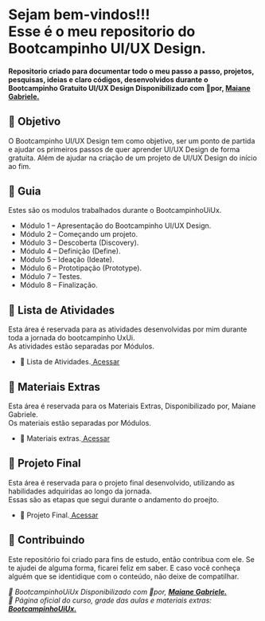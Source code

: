
<h1> 
  Sejam bem-vindos!!! <br>
  Esse é o meu repositorio do Bootcampinho UI/UX Design.
</h1>


<h4> 
  Repositorio criado para documentar todo o meu passo a passo, projetos, pesquisas, ideias e claro códigos, desenvolvidos durante o Bootcampinho Gratuito UI/UX Design Disponibilizado com 💛por, <a href="//maiane.com.br/sobre-mim/"> 
  <strong>Maiane Gabriele.</strong></a>
</h4>

<h2> 🎯 Objetivo </h2>
  O Bootcampinho UI/UX Design tem como objetivo, ser um ponto de partida e ajudar os primeiros passos de quer aprender UI/UX Design de forma gratuita. Além de ajudar na criação de um projeto de UI/UX Design do início ao fim.

<h2 dir="auto"> 🚦 Guia </h2>
Estes são os modulos trabalhados durante o BootcampinhoUiUx.<br>
<ul dir="auto">
  <li>Módulo 1 – Apresentação do Bootcampinho UI/UX Design.</li>
  <li>Módulo 2 – Começando um projeto.</li>
  <li>Módulo 3 – Descoberta (Discovery).</li>
  <li>Módulo 4 – Definição (Define).</li>
  <li>Módulo 5 – Ideação (Ideate).</li>
  <li>Módulo 6 – Prototipação (Prototype).</li>
  <li>Módulo 7 – Testes.</li>
  <li>Módulo 8 – Finalização.</li>
</ul>

<h2 dir="auto"> 📝 Lista de Atividades </h2>
Esta área é reservada para as atividades desenvolvidas por mim durante toda a jornada do bootcampinho UxUi.<br>
As atividades estão separadas por Módulos.
<ul dir="auto">
  <li>📝 Lista de Atividades.<a href="https://github.com/Diegojfsr/BootcampinhoUIUX/blob/main/ListaAtividades/Readme.md"> Acessar </a></li>
</ul>

<h2 dir="auto"> 🔗 Materiais Extras </h2>
Esta área é reservada para os Materiais Extras, Disponibilizado por,  Maiane Gabriele. </strong></a><br>
Os materiais estão separadas por Módulos.
<ul dir="auto">
  <li> 🔗 Materiais extras.<a href="https://github.com/Diegojfsr/BootcampinhoUIUX/blob/main/MaterialExtra/READEME.md"> Acessar </a></li>
</ul>


<h2 dir="auto"> 🚩 Projeto Final </h2>
Esta área é reservada para o projeto final desenvolvido, utilizando as habilidades adquiridas ao longo da jornada.  </strong></a><br>
Essas são as etapas que segui durante o andamento do proejto.
<ul dir="auto">
  <li> 🚩 Projeto Final.<a href="https://github.com/Diegojfsr/The_Space_of_Developers/blob/main/README.md"> Acessar </a></li>
</ul>




<h2 dir="auto"> 🤝 Contribuindo </h2>
<p dir="auto">Este repositório foi criado para fins de estudo, então contribua com ele. Se te ajudei de alguma forma, ficarei feliz em
saber. E caso você conheça alguém que se identidique com o conteúdo, não deixe de compatilhar.</p>


<p dir="auto">
<em>
  🔶 BootcampinhoUiUx Disponibilizado com 💛por, <a href="//maiane.com.br/sobre-mim/"> <strong> Maiane Gabriele. </strong></a>
</em>
<br>
<em>
  🔶 Página oficial do curso, grade das aulas e materiais extras: 
  <a href="//lnkd.in/d2Eke74Y"> <strong>  BootcampinhoUiUx.  </strong></a>
</em>
  
</p>


